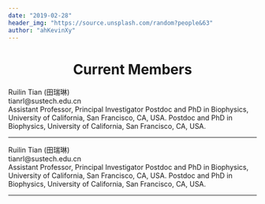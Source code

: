 ```yaml
---
date: "2019-02-28"
header_img: "https://source.unsplash.com/random?people&63"
author: "ahKevinXy"
---
```




<h1 style='text-align:center'> Current Members </h1>


<tr>
    <td> </td>
    <td> <div> Ruilin Tian (田瑞琳)  </div> <div>tianrl@sustech.edu.cn </div></td>
    <td> Assistant Professor, Principal Investigator </td>
    <td>Postdoc and PhD in Biophysics, University of California, San Francisco, CA, USA. </td>
    <td>Postdoc and PhD in Biophysics, University of California, San Francisco, CA, USA. </td>

   
</tr>

<hr/>

<tr>
    <td> </td>
    <td> <div> Ruilin Tian (田瑞琳)  </div> <div>tianrl@sustech.edu.cn </div></td>
    <td> Assistant Professor, Principal Investigator </td>
    <td>Postdoc and PhD in Biophysics, University of California, San Francisco, CA, USA. </td>
    <td>Postdoc and PhD in Biophysics, University of California, San Francisco, CA, USA. </td>

   
</tr>

<hr/>